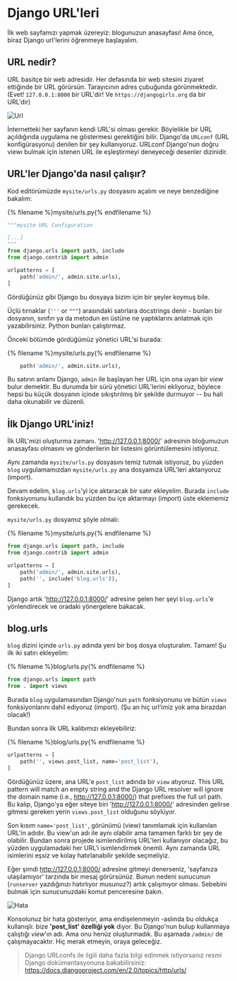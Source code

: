 # Django URL'leri

İlk web sayfamızı yapmak üzereyiz: blogunuzun anasayfası! Ama önce, biraz Django url'lerini öğrenmeye başlayalım.

## URL nedir?

URL basitçe bir web adresidir. Her defasında bir web sitesini ziyaret ettiğinde bir URL görürsün. Tarayıcının adres çubuğunda görünmektedir. (Evet! `127.0.0.1:8000` bir URL'dir! Ve `https://djangogirls.org` da bir URL'dir)

![Url](images/url.png)

İnternetteki her sayfanın kendi URL'si olması gerekir. Böylelikle bir URL açıldığında uygulama ne göstermesi gerektiğini bilir. Django'da `URLconf` (URL konfigürasyonu) denilen bir şey kullanıyoruz. URLconf Django'nun doğru viewı bulmak için istenen URL ile eşleştirmeyi deneyeceği desenler dizinidir.

## URL'ler Django'da nasıl çalışır?

Kod editörümüzde `mysite/urls.py` dosyasını açalım ve neye benzediğine bakalım:

{% filename %}mysite/urls.py{% endfilename %}

```python
"""mysite URL Configuration

[...]
"""
from django.urls import path, include
from django.contrib import admin

urlpatterns = [
    path('admin/', admin.site.urls),
]
```

Gördüğünüz gibi Django bu dosyaya bizim için bir şeyler koymuş bile.

Üçlü tırnaklar (`'''` or `"""`) arasındaki satırlara docstrings denir - bunları bir dosyanın, sınıfın ya da metodun en üstüne ne yaptıklarını anlatmak için yazabilirsiniz. Python bunları çalıştırmaz.

Önceki bölümde gördüğümüz yönetici URL'si burada:

{% filename %}mysite/urls.py{% endfilename %}

```python
    path('admin/', admin.site.urls),
```

Bu satırın anlamı Django, `admin` ile başlayan her URL için ona uyan bir *view* bulur demektir. Bu durumda bir sürü yönetici URL'lerini ekliyoruz, böylece hepsi bu küçük dosyanın içinde sıkıştırılmış bir şekilde durmuyor -- bu hali daha okunabilir ve düzenli.

## İlk Django URL'iniz!

İlk URL'mizi oluşturma zamanı. 'http://127.0.0.1:8000/' adresinin bloğumuzun anasayfası olmasını ve gönderilerin bir listesini görüntülemesini istiyoruz.

Aynı zamanda `mysite/urls.py` dosyasını temiz tutmak istiyoruz, bu yüzden `blog` uygulamamızdan `mysite/urls.py` ana dosyamıza URL'leri aktarıyoruz (import).

Devam edelim, `blog.urls`'yi içe aktaracak bir satır ekleyelim. Burada `include` fonksiyonunu kullandık bu yüzden bu içe aktarmayı (import) üste eklememiz gerekecek.

`mysite/urls.py` dosyamız şöyle olmalı:

{% filename %}mysite/urls.py{% endfilename %}

```python
from django.urls import path, include
from django.contrib import admin

urlpatterns = [
    path('admin/', admin.site.urls),
    path('', include('blog.urls')),
]
```

Django artık 'http://127.0.0.1:8000/' adresine gelen her şeyi `blog.urls`'e yönlendirecek ve oradaki yönergelere bakacak.

## blog.urls

`blog` dizini içinde `urls.py` adında yeni bir boş dosya oluşturalım. Tamam! Şu ilk iki satırı ekleyelim:

{% filename %}blog/urls.py{% endfilename %}

```python
from django.urls import path
from . import views
```

Burada `blog` uygulamasından Django'nun `path` fonksiyonunu ve bütün `views` fonksiyonlarını dahil ediyoruz (import). (Şu an hiç url'imiz yok ama birazdan olacak!)

Bundan sonra ilk URL kalıbımızı ekleyebiliriz:

{% filename %}blog/urls.py{% endfilename %}

```python
urlpatterns = [
    path('', views.post_list, name='post_list'),
]
```

Gördüğünüz üzere, ana URL'e `post_list` adında bir `view` atıyoruz. This URL pattern will match an empty string and the Django URL resolver will ignore the domain name (i.e., http://127.0.0.1:8000/) that prefixes the full url path. Bu kalıp, Django'ya eğer siteye biri 'http://127.0.0.1:8000/' adresinden gelirse gitmesi gereken yerin `views.post_list` olduğunu söylüyor.

Son kısım `name='post_list'`, görünümü (view) tanımlamak için kullanılan URL'in adıdır. Bu view'un adı ile aynı olabilir ama tamamen farklı bir şey de olabilir. Bundan sonra projede isimlendirilmiş URL'leri kullanıyor olacağız, bu yüzden uygulamadaki her URL'i isimlendirmek önemli. Aynı zamanda URL isimlerini eşsiz ve kolay hatırlanabilir şekilde seçmeliyiz.

Eğer şimdi http://127.0.0.1:8000/ adresine gitmeyi denerseniz, 'sayfanıza ulaşılamıyor' tarzında bir mesaj görürsünüz. Bunun nedeni sunucunun (`runserver` yazdığınızı hatırlıyor musunuz?) artık çalışmıyor olması. Sebebini bulmak için sunucunuzdaki komut penceresine bakın.

![Hata](images/error1.png)

Konsolunuz bir hata gösteriyor, ama endişelenmeyin -aslında bu oldukça kullanışlı: bize **'post_list' özelliği yok** diyor. Bu Django'nun bulup kullanmaya çalıştığı *view*'ın adı. Ama onu henüz oluşturmadık. Bu aşamada `/admin/` de çalışmayacaktır. Hiç merak etmeyin, oraya geleceğiz.

> Django URLconfs ile ilgili daha fazla bilgi edinmek istiyorsanız resmi Django dokümantasyonuna bakabilirsiniz: https://docs.djangoproject.com/en/2.0/topics/http/urls/
